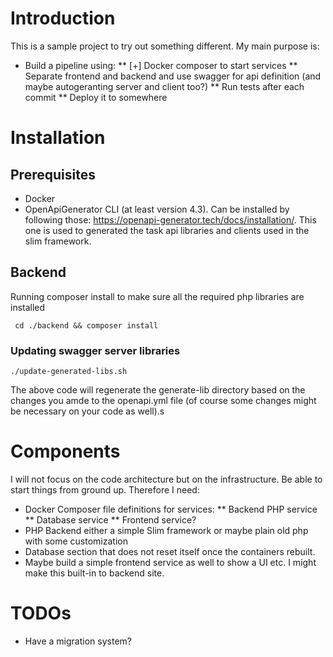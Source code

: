 # Introduction

This is a sample project to try out something different. My main purpose is:
* Build a pipeline using:
** [+] Docker composer to start services
** Separate frontend and backend and use swagger for api definition (and maybe autogeranting server and client too?)
** Run tests after each commit
** Deploy it to somewhere

# Installation

## Prerequisites

* Docker
* OpenApiGenerator CLI (at least version 4.3). Can be installed by following those: https://openapi-generator.tech/docs/installation/. This one is used to generated the task api libraries and clients used in the slim framework.

## Backend

Running composer install to make sure all the required php libraries are installed
```
 cd ./backend && composer install
```

### Updating swagger server libraries

```
./update-generated-libs.sh
```

The above code will regenerate the generate-lib directory based on the changes you amde to the openapi.yml file (of course some changes might be necessary on your code as well).s

# Components
 I will not focus on the code architecture but on the infrastructure. Be able to start things from ground up. Therefore I need:
 * Docker Composer file definitions for services:
 ** Backend PHP service
 ** Database service
 ** Frontend service?
 * PHP Backend either a simple Slim framework or maybe plain old php with some customization
 * Database section that does not reset itself once the containers rebuilt.
 * Maybe build a simple frontend service as well to show a UI etc. I might make this built-in to backend site.
 
# TODOs
* Have a migration system?